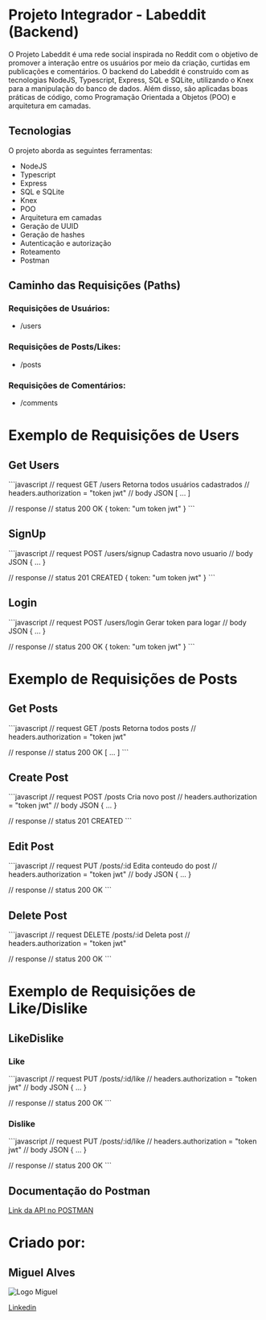 # Projeto Integrador - Labeddit (Backend)

O Projeto Labeddit é uma rede social inspirada no Reddit com o objetivo de promover a interação entre os usuários por meio da criação, curtidas em publicações e comentários. 
O backend do Labeddit é construído com as tecnologias NodeJS, Typescript, Express, SQL e SQLite, utilizando o Knex para a manipulação do banco de dados. Além disso, são aplicadas boas práticas de código, como Programação Orientada a Objetos (POO) e arquitetura em camadas.


## Tecnologias

O projeto aborda as seguintes ferramentas:

- NodeJS
- Typescript
- Express
- SQL e SQLite
- Knex
- POO
- Arquitetura em camadas
- Geração de UUID
- Geração de hashes
- Autenticação e autorização
- Roteamento
- Postman

## Caminho das Requisições (Paths)

### Requisições de Usuários:

- /users

### Requisições de Posts/Likes:

- /posts

### Requisições de Comentários:

- /comments

# Exemplo de Requisições de Users

## Get Users

\```javascript
// request GET /users Retorna todos usuários cadastrados
// headers.authorization = "token jwt"
// body JSON
[
    ...
]

// response
// status 200 OK
{
  token: "um token jwt"
}
\```

## SignUp

\```javascript
// request POST /users/signup Cadastra novo usuario
// body JSON
{
    ...
}

// response
// status 201 CREATED
{
  token: "um token jwt"
}
\```

## Login

\```javascript
// request POST /users/login Gerar token para logar
// body JSON
{
    ...
}

// response
// status 200 OK
{
  token: "um token jwt"
}
\```

# Exemplo de Requisições de Posts

## Get Posts

\```javascript
// request GET /posts Retorna todos posts
// headers.authorization = "token jwt"

// response
// status 200 OK
[
    ...
]
\```

## Create Post

\```javascript
// request POST /posts Cria novo post
// headers.authorization = "token jwt"
// body JSON
{
    ...
}

// response
// status 201 CREATED
\```

## Edit Post

\```javascript
// request PUT /posts/:id Edita conteudo do post
// headers.authorization = "token jwt"
// body JSON
{
    ...
}

// response
// status 200 OK
\```

## Delete Post

\```javascript
// request DELETE /posts/:id Deleta post
// headers.authorization = "token jwt"

// response
// status 200 OK
\```

# Exemplo de Requisições de Like/Dislike

## LikeDislike

### Like

\```javascript
// request PUT /posts/:id/like
// headers.authorization = "token jwt"
// body JSON
{
    ...
}

// response
// status 200 OK
\```

### Dislike

\```javascript
// request PUT /posts/:id/like
// headers.authorization = "token jwt"
// body JSON
{
    ...
}

// response
// status 200 OK
\```

## Documentação do Postman

[Link da API no POSTMAN](https://documenter.getpostman.com/view/26594213/2s9YJgTLMV)

# Criado por:

## Miguel Alves

![Logo Miguel](https://uploaddeimagens.com.br/images/004/544/373/original/imagem_pq.png?1689299009)

[Linkedin](https://www.linkedin.com/in/miguelbitz/)
